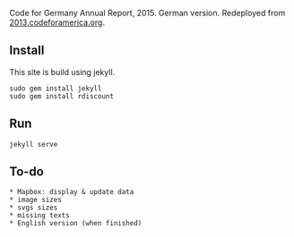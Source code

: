 Code for Germany Annual Report, 2015. German version. Redeployed from [2013.codeforamerica.org](https://github.com/codeforamerica/annual/releases/tag/2013).

Install
-------

This site is build using jekyll.

    sudo gem install jekyll
    sudo gem install rdiscount

Run
---

    jekyll serve

To-do
---

	* Mapbox: display & update data
	* image sizes
	* svgs sizes
	* missing texts
	* English version (when finished)